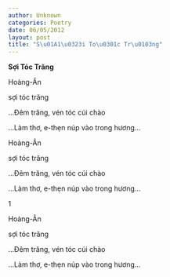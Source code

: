 ```yaml
---
author: Unknown
categories: Poetry
date: 06/05/2012
layout: post
title: "S\u01A1\u0323i To\u0301c Tr\u0103ng"
---
```


**Sợi Tóc Trăng**

Hoàng-Ân



sợi tóc trăng


...Đêm
trăng, vén tóc
cúi chào


...Làm
thơ, e-thẹn
núp
vào
   trong
hương...

Hoàng-Ân



sợi tóc trăng


...Đêm
trăng, vén tóc
cúi chào


...Làm
thơ, e-thẹn
núp
vào
   trong
hương...

1

Hoàng-Ân



sợi tóc trăng


...Đêm
trăng, vén tóc
cúi chào


...Làm
thơ, e-thẹn
núp
vào
   trong
hương...
